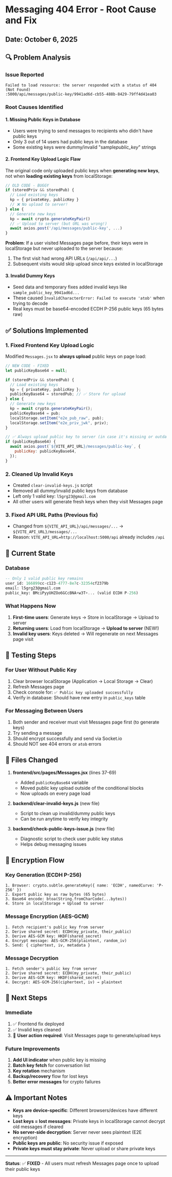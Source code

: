 # Messaging 404 Error - Root Cause and Fix

## Date: October 6, 2025

## 🔍 Problem Analysis

### Issue Reported

```
Failed to load resource: the server responded with a status of 404 (Not Found)
:5000/api/messages/public-key/9941ad6d-cb55-488b-8429-79ff4d41ea03
```

### Root Causes Identified

#### 1. **Missing Public Keys in Database**

- Users were trying to send messages to recipients who didn't have public keys
- Only 3 out of 14 users had public keys in the database
- Some existing keys were dummy/invalid "sample*public_key*" strings

#### 2. **Frontend Key Upload Logic Flaw**

The original code only uploaded public keys when **generating new keys**, not when **loading existing keys** from localStorage:

```javascript
// OLD CODE - BUGGY
if (storedPriv && storedPub) {
  // Load existing keys
  kp = { privateKey, publicKey }
  // ❌ No upload to server!
} else {
  // Generate new keys
  kp = await crypto.generateKeyPair()
  // ✅ Upload to server (but URL was wrong!)
  await axios.post('/api/messages/public-key', ...)
}
```

**Problem**: If a user visited Messages page before, their keys were in localStorage but never uploaded to the server because:

1. The first visit had wrong API URLs (`/api/api/...`)
2. Subsequent visits would skip upload since keys existed in localStorage

#### 3. **Invalid Dummy Keys**

- Seed data and temporary fixes added invalid keys like `sample_public_key_9941ad6d...`
- These caused `InvalidCharacterError: Failed to execute 'atob'` when trying to decode
- Real keys must be base64-encoded ECDH P-256 public keys (65 bytes raw)

## ✅ Solutions Implemented

### 1. **Fixed Frontend Key Upload Logic**

Modified `Messages.jsx` to **always upload** public keys on page load:

```javascript
// NEW CODE - FIXED
let publicKeyBase64 = null;

if (storedPriv && storedPub) {
  // Load existing keys
  kp = { privateKey, publicKey };
  publicKeyBase64 = storedPub; // ✅ Store for upload
} else {
  // Generate new keys
  kp = await crypto.generateKeyPair();
  publicKeyBase64 = pub;
  localStorage.setItem("e2e_pub_raw", pub);
  localStorage.setItem("e2e_priv_jwk", priv);
}

// ✅ Always upload public key to server (in case it's missing or outdated)
if (publicKeyBase64) {
  await axios.post(`${VITE_API_URL}/messages/public-key`, {
    publicKey: publicKeyBase64,
  });
}
```

### 2. **Cleaned Up Invalid Keys**

- Created `clear-invalid-keys.js` script
- Removed all dummy/invalid public keys from database
- Left only 1 valid key: `l5grg23@gmail.com`
- All other users will generate fresh keys when they visit Messages page

### 3. **Fixed API URL Paths** (Previous fix)

- Changed from `${VITE_API_URL}/api/messages/...` → `${VITE_API_URL}/messages/...`
- Reason: `VITE_API_URL=http://localhost:5000/api` already includes `/api`

## 🎯 Current State

### Database

```sql
-- Only 1 valid public key remains
user_id: 166899cc-c123-4777-8e7c-32354cf2379b
email: l5grg23@gmail.com
public_key: BMciPyyUHZOo6GCcBNA+w3T+... (valid ECDH P-256)
```

### What Happens Now

1. **First-time users**: Generate keys → Store in localStorage → Upload to server
2. **Returning users**: Load from localStorage → **Upload to server** (NEW!)
3. **Invalid key users**: Keys deleted → Will regenerate on next Messages page visit

## 🧪 Testing Steps

### For User Without Public Key

1. Clear browser localStorage (Application → Local Storage → Clear)
2. Refresh Messages page
3. Check console for: `✅ Public key uploaded successfully`
4. Verify in database: Should have new entry in `public_keys` table

### For Messaging Between Users

1. Both sender and receiver must visit Messages page first (to generate keys)
2. Try sending a message
3. Should encrypt successfully and send via Socket.io
4. Should NOT see 404 errors or `atob` errors

## 📝 Files Changed

1. **frontend/src/pages/Messages.jsx** (lines 37-69)

   - Added `publicKeyBase64` variable
   - Moved public key upload outside of the conditional blocks
   - Now uploads on every page load

2. **backend/clear-invalid-keys.js** (new file)

   - Script to clean up invalid/dummy public keys
   - Can be run anytime to verify key integrity

3. **backend/check-public-keys-issue.js** (new file)
   - Diagnostic script to check user public key status
   - Helps debug messaging issues

## 🔐 Encryption Flow

### Key Generation (ECDH P-256)

```
1. Browser: crypto.subtle.generateKey({ name: 'ECDH', namedCurve: 'P-256' })
2. Export public key as raw bytes (65 bytes)
3. Base64 encode: btoa(String.fromCharCode(...bytes))
4. Store in localStorage + Upload to server
```

### Message Encryption (AES-GCM)

```
1. Fetch recipient's public key from server
2. Derive shared secret: ECDH(my_private, their_public)
3. Derive AES-GCM key: HKDF(shared_secret)
4. Encrypt message: AES-GCM-256(plaintext, random_iv)
5. Send: { ciphertext, iv, metadata }
```

### Message Decryption

```
1. Fetch sender's public key from server
2. Derive shared secret: ECDH(my_private, their_public)
3. Derive AES-GCM key: HKDF(shared_secret)
4. Decrypt: AES-GCM-256(ciphertext, iv) → plaintext
```

## 🚀 Next Steps

### Immediate

1. ✅ Frontend fix deployed
2. ✅ Invalid keys cleaned
3. 🔄 **User action required**: Visit Messages page to generate/upload keys

### Future Improvements

1. **Add UI indicator** when public key is missing
2. **Batch key fetch** for conversation list
3. **Key rotation** mechanism
4. **Backup/recovery** flow for lost keys
5. **Better error messages** for crypto failures

## ⚠️ Important Notes

- **Keys are device-specific**: Different browsers/devices have different keys
- **Lost keys = lost messages**: Private keys in localStorage cannot decrypt old messages if cleared
- **No server-side decryption**: Server never sees plaintext (E2E encryption)
- **Public keys are public**: No security issue if exposed
- **Private keys must stay private**: Never upload or share private keys

---

**Status**: ✅ **FIXED** - All users must refresh Messages page once to upload their public keys
